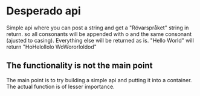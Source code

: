  # Desperado api
 Simple api where you can post a string and get a "Rövarspråket" string in return.
 so all consonants will be appended with o and the same consonant (ajusted to casing). Everything else will be returned as is.
 "Hello World" will return "HoHelollolo WoWororloldod"

 ## The functionality is not the main point
 The main point is to try building a simple api and putting it into a container. The actual function is of lesser importance.